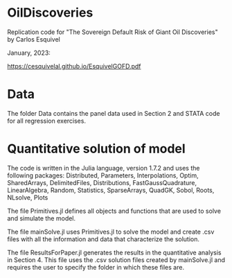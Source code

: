 # OilDiscoveries

Replication code for "The Sovereign Default Risk of Giant Oil Discoveries" by Carlos Esquivel

January, 2023:

https://cesquivelal.github.io/EsquivelGOFD.pdf

# Data

The folder Data contains the panel data used in Section 2 and STATA code for all regression exercises.

# Quantitative solution of model

The code is written in the Julia language, version 1.7.2 and uses the following packages:
      Distributed, Parameters, Interpolations, Optim, SharedArrays, DelimitedFiles,
      Distributions, FastGaussQuadrature, LinearAlgebra, Random, Statistics,
      SparseArrays, QuadGK, Sobol, Roots, NLsolve, Plots

The file Primitives.jl defines all objects and functions that are used to solve and simulate the model.

The file mainSolve.jl uses Primitives.jl to solve the model and create .csv files with all the information and data that characterize the solution.

The file ResultsForPaper.jl generates the results in the quantitative analysis in Section 4. This file uses the .csv solution files created by mainSolve.jl and requires the user to specify the folder in which these files are.
